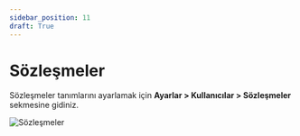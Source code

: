 ```yaml
---
sidebar_position: 11
draft: True
---
```


# Sözleşmeler

Sözleşmeler tanımlarını ayarlamak için **Ayarlar > Kullanıcılar > Sözleşmeler** sekmesine gidiniz. 

![Sözleşmeler](/img/ayarlar/sozlesmeler.png)






